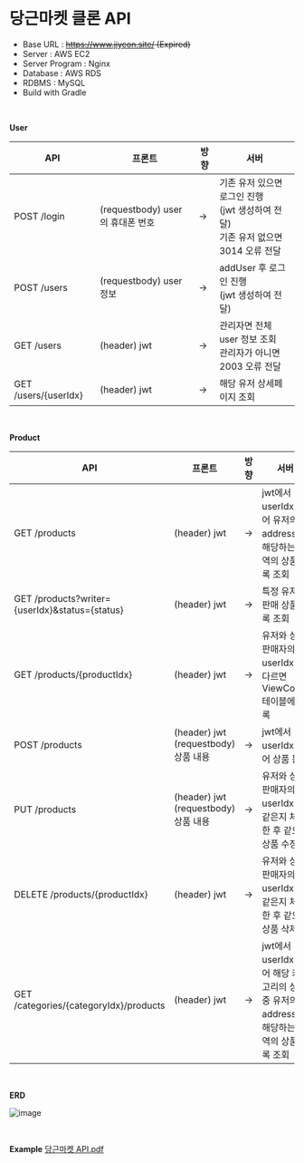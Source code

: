 # 당근마켓 클론 API

- Base URL : ~~https://www.jiyeon.site/ (Expired)~~
- Server : AWS EC2
- Server Program : Nginx
- Database : AWS RDS
- RDBMS : MySQL
- Build with Gradle
<br>

**User**

<!-- | API                  | 프론트                                       | 방향 | 서버                                                                                 |
| -------------------- | -------------------------------------------- | ---- | ------------------------------------------------------------------------------------ |
| POST /auth           | (requestbody) phone                          | →    | SMS 인증 요청                                                                        |
| POST /auth/verify    | (requestbody) phone, verifyNum               | →    | 인증 결과 확인                                                                       |
|                      | jwt 전달 받으면 GET /products로 이동         | ←    | 기존 유저 있으면 로그인 진행<br>(jwt 생성하여 전달)                                   |
|                      | 오류코드 3014 : 가입 정보 입력 페이지로 이동 | ←    | 기존 유저 없으면 3014 오류 전달                                                       | -->

| API                  | 프론트                                       | 방향 | 서버                                                                                 |
| -------------------- | -------------------------------------------- | ---- | ------------------------------------------------------------------------------------ |
| POST /login          | (requestbody) user의 휴대폰 번호             | →    | 기존 유저 있으면 로그인 진행<br>(jwt 생성하여 전달)<br> 기존 유저 없으면 3014 오류 전달|
| POST /users          | (requestbody) user 정보                      | →    | addUser 후 로그인 진행<br>(jwt 생성하여 전달)                                         |
| GET /users           | (header) jwt                                 | →    | 관리자면 전체 user 정보 조회<br>관리자가 아니면 2003 오류 전달                        |
| GET /users/{userIdx} | (header) jwt                                 | →    | 해당 유저 상세페이지 조회                                                             |

<br>

**Product**

| API                                            | 프론트                                   | 방향 | 서버                                                                                         |
| ---------------------------------------------- | ---------------------------------------- | ---- | -------------------------------------------------------------------------------------------- |
| GET /products                                  | (header) jwt                             | →    | jwt에서 userIdx 얻어 유저의 address에 해당하는 지역의 상품 목록 조회                         |
| GET /products?writer={userIdx}&status={status} | (header) jwt                             | →    | 특정 유저의 판매 상품 목록 조회                                                              |
| GET /products/{productIdx}                     | (header) jwt                             | →    | 유저와 상품 판매자의 userIdx가 다르면 ViewCount 테이블에 기록                                |
| POST /products                                 | (header) jwt <br>(requestbody) 상품 내용 | →    | jwt에서 userIdx 얻어 상품 등록                                                               |
| PUT /products                                  | (header) jwt <br>(requestbody) 상품 내용 | →    | 유저와 상품 판매자의 userIdx가 같은지 체크한 후 같으면 상품 수정                             |
| DELETE /products/{productIdx}                  | (header) jwt                             | →    | 유저와 상품 판매자의 userIdx가 같은지 체크한 후 같으면 상품 삭제                             |
| GET /categories/{categoryIdx}/products         | (header) jwt                             | →    | jwt에서 userIdx 얻어 해당 카테고리의 상품 중 유저의 address에 해당하는 지역의 상품 목록 조회 |

<br>

**ERD**

![image](https://user-images.githubusercontent.com/56498435/152098832-aafad9a3-272b-4a21-9135-be7940464447.png)

<br>

**Example**
[당근마켓 API.pdf](https://github.com/jiyeonjyn/carrot-api/files/7983875/API.pdf)
